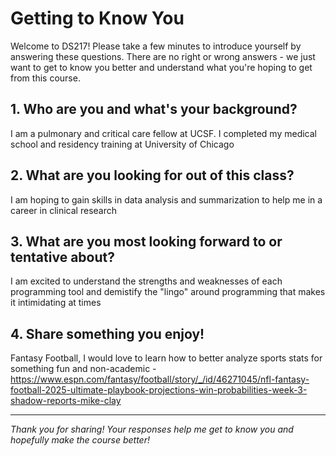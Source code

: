 # Getting to Know You

Welcome to DS217! Please take a few minutes to introduce yourself by answering these questions. There are no right or wrong answers - we just want to get to know you better and understand what you're hoping to get from this course.

## 1. Who are you and what's your background?
I am a pulmonary and critical care fellow at UCSF. I completed my medical school and residency training at University of Chicago

## 2. What are you looking for out of this class?
I am hoping to gain skills in data analysis and summarization to help me in a career in clinical research

## 3. What are you most looking forward to or tentative about?
I am excited to understand the strengths and weaknesses of each programming tool and demistify the "lingo" around programming that makes it intimidating at times

## 4. Share something you enjoy!
Fantasy Football, I would love to learn how to better analyze sports stats for something fun and non-academic - https://www.espn.com/fantasy/football/story/_/id/46271045/nfl-fantasy-football-2025-ultimate-playbook-projections-win-probabilities-week-3-shadow-reports-mike-clay

---

*Thank you for sharing! Your responses help me get to know you and hopefully make the course better!*